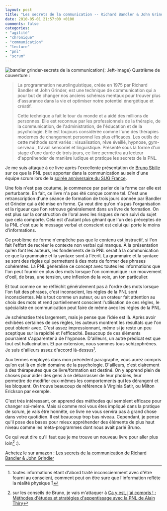 ```yaml
---
layout: post
title: "Les secrets de la communication -- Richard Bandler & John Grindler"
date: 2010-05-01 21:57:00 +0100
comments: false
categories: 
- "agilité"
- "chronique"
- "communication"
- "lecture"
- "pnl"
- "scrum"
---
```

![bandler grinder-secrets de la communication](https://blog.crafting-labs.fr/images/couverture/.bandler_grinder_-_secrets_de_la_communication_s.jpg){: .left-image}
 Quatrième de couverture :

> La programmation neurolinguistique, créée en 1975 par Richard Bandler et John Grinder, est une technique de communication qui a pour but de changer nos anciens schémas mentaux pour trouver plus d'assurance dans la vie et optimiser notre potentiel énergétique et créatif.
>
> Cette technique a fait le tour du monde et a aidé des millions de personnes. Elle est reconnue par les professionnels de la thérapie, de la communication, de l'administration, de l'éducation et de la psychologie. Elle est toujours considérée comme l'une des thérapies modernes de changement personnel les plus efficaces. Les outils de cette méthode sont variés : visualisation, rêve éveillé, hypnose,  gym-cerveau , travail sensoriel et linguistique. Présenté sous la forme d'un stage d'une durée de trois jours, ce livre permettra au lecteur d'appréhender de manière ludique et pratique les secrets de la PNL.



Je me suis attaqué à ce livre après l'excellente présentation de [Bruno Sbille](http://www.brunosbille.com) sur ce que la PNL peut apporter dans la communication au sein d'une équipe scrum lors de la [soirée anniversaire du SUG France](/index.php?post/2010/04/01/Soir%C3%A9e-anniversaire-du-Scrum-User-Group-France-30-mars-2010).

Une fois n'est pas coutume, je commence par parler de la forme car elle est perturbante. En fait, ce livre n'a pas été conçue comme tel. C'est une retranscription d'une séance de formation de trois jours donnée par Bandler et Grinder qui a été mise en forme. Ça veut dire qu'on n'a pas l'organisation et la rigueur que l'on retrouve généralement dans un livre de formation. On est plus sur la construction de l'oral avec les risques de non suivi du sujet que cela comporte. Cela est d'autant plus gênant que l'un des préceptes de la PNL c'est que le message verbal et conscient est celui qui porte le moins d'informations.

Ce problème de forme n'empêche pas que le contenu est instructif, si l'on fait l'effort de recréer le contexte non verbal qui manque. À la présentation qu'en font les auteurs, les fondements de la PNL serait à la communication ce que la grammaire et la syntaxe sont à l'écrit. La grammaire et la syntaxe se sont des règles qui permettent à des mots de former des phrases cohérentes. La PNL généralise ce concept avec toutes les informations que l'on peut fournir en plus des mots lorsque l'on communique : un mouvement d'oeil, de bras, une tension, une inflexion de la voix, un ton particulier.

Et tout comme on ne réfléchit généralement pas à l'ordre des mots lorsque l'on fait des phrases, c'est inconscient, les règles de la PNL sont inconscientes. Mais tout comme un auteur, ou un orateur fait attention au choix des mots et rend partiellement conscient l'utilisation de ces règles, le spécialiste en communication peut faire de même avec les règles de la PNL.

Je schématise très largement, mais je pense que l'idée est là. Après avoir exhibées certaines de ces règles, les auteurs montrent les résultats que l'on peut obtenir avec. C'est assez impressionnant, même si je reste un peu sceptique sur la rapidité et l'efficacité. Beaucoup de ces éléments pourraient s'apparenter à de l'hypnose. D'ailleurs, un autre prédicat est que tout est hallucination. Et par extension, nous sommes tous schizophrènes. Je suis d'ailleurs assez d'accord là-dessus[^1].

Aux termes employés dans mon précédent paragraphe, vous aurez compris qu'on est là en plein domaine de la psychologie. D'ailleurs, c'est clairement à des thérapeutes que ce livre/formation est destiné. On y apprend plein de choses pour aider des gens à se débarrasser de leur phobies, leur permettre de modifier eux-mêmes les comportements qui les dérangent et les bloquent. On trouve beaucoup de référence à Virginia Satir, ou Milton Erickson par exemple.

C'est très intéressant, on apprend des méthodes qui semblent efficace pour changer soi-même.
Mais si comme moi vous êtes impliqué dans la pratique de scrum, je vais être honnête, ce livre ne vous servira pas à grand chose dans votre quotidien. 
Il est beaucoup trop bas niveau. Cependant, je pense qu'il pose des bases pour mieux appréhender des éléments de plus haut niveau comme les méta-programmes dont nous avait parlé Bruno.

Ce qui veut dire qu'il faut que je me trouve un nouveau livre pour aller plus loin[^2] :).

Achetez le sur amazon : [Les secrets de la communication de Richard Bandler & John Grindler](http://bit.ly/dyFx5A)


[^1]: toutes informations étant d'abord traité inconsciemment avec d'être fourni au conscient, comment peut on être  sure que l'information reflète la réalité  physique ?
[^2]: sur les conseils de Bruno, je vais m'attaquer à [ Ca y est, j'ai compris ! : Méthodes d'études et stratégies d'appentissage avec la PNL de Alain Thiry](http://bit.ly/d2OGCl) 
